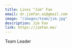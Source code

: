 ```yaml
---
title: Linxi "Jim" Fan
email: dr.jimfan.ai@gmail.com
image: "/images/team/jim.jpg"
description: Jim Fan
link: https://jimfan.me/
---
```

Team Leader
